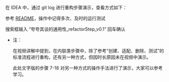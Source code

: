 在 IDEA 中，通过 git log 进行重构步骤演示，查看方式如下：

参考 [README](../README.md)，操作中记得多次、及时的运行测试 

搜索框输入 “夸夸其谈的通用性_refactorStep_v0.1” 回车确认
- 注：
  
  在视频讲解中提到，在内联类步骤中，除了参考”创建、适配、删除、测试”的标准流程进行重构，还有另一种方式，但因时长原因未在视频中演示。
  
  此处文字版的步骤 7-18 对另一种方式的操作手法进行了演示，大家可以参考学习。